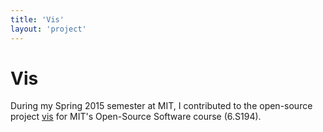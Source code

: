 ```yaml
---
title: 'Vis'
layout: 'project'
---
```


# Vis

During my Spring 2015 semester at MIT, I contributed to the open-source project [vis](http://github.com/martanne/vis) for MIT's Open-Source Software course (6.S194).
